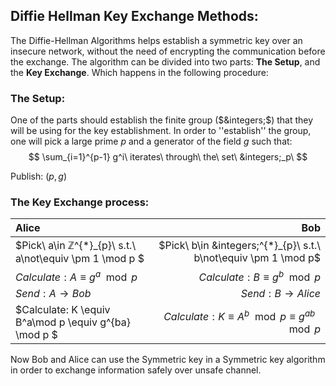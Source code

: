 ## Diffie Hellman Key Exchange Methods:

The Diffie-Hellman Algorithms helps establish a symmetric key over an insecure network, without the need of encrypting the communication before the exchange.
The algorithm can be divided into two parts: **The Setup**, and the **Key Exchange**. Which happens in the following procedure:

### The Setup:
One of the parts should establish the finite group ($&integers;$) that they will be using for the key establishment. In order to ''establish'' the group,
one will pick a large prime $p$ and a generator of the field $g$ such that:
$$
\sum_{i=1}^{p-1} g^i\ iterates\ through\ the\ set\ &integers;_p\
$$

Publish: $(p, g)$

### The Key Exchange process:
| Alice                                                            |                                                             Bob | 
|:-----------------------------------------------------------------|----------------------------------------------------------------:|
| $Pick\ a\in &integers;^{*}_{p}\ s.t.\ a\not\equiv \pm 1 \mod p $ | $Pick\ b\in &integers;^{*}_{p}\ s.t.\ b\not\equiv \pm 1 \mod p$ |
| $Calculate:A \equiv g^a \mod p$                                  |                                $Calculate: B \equiv g^b \mod p$ |
| $Send: A \to Bob$                                                |                                              $Send:B \to Alice$ |
| $Calculate: K \equiv B^a\mod p \equiv g^{ba} \mod p $            |           $Calculate: K \equiv A^b \mod p \equiv g^{ab} \mod p$ |

Now Bob and Alice can use the Symmetric key in a Symmetric key algorithm in order to exchange information safely over unsafe channel. 